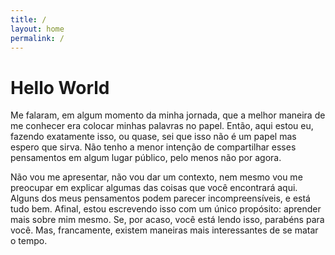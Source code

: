 ```yaml
---
title: /
layout: home
permalink: /
---
```


# Hello World

Me falaram, em algum momento da minha jornada, que a melhor maneira de me conhecer era colocar minhas palavras no papel. Então, aqui estou eu, fazendo exatamente isso, ou quase, sei que isso não é um papel mas espero que sirva. Não tenho a menor intenção de compartilhar esses pensamentos em algum lugar público, pelo menos não por agora.

Não vou me apresentar, não vou dar um contexto, nem mesmo vou me preocupar em explicar algumas das coisas que você encontrará aqui. Alguns dos meus pensamentos podem parecer incompreensíveis, e está tudo bem. Afinal, estou escrevendo isso com um único propósito: aprender mais sobre mim mesmo. Se, por acaso, você está lendo isso, parabéns para você. Mas, francamente, existem maneiras mais interessantes de se matar o tempo.

